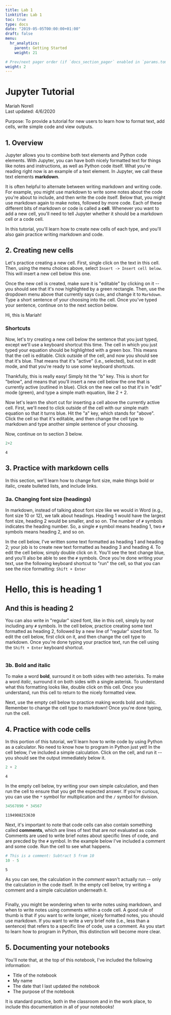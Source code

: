 ```yaml
---
title: Lab 1
linktitle: Lab 1
toc: true
type: docs
date: "2019-05-05T00:00:00+01:00"
draft: false
menu:
  hr_analytics:
    parent: Getting Started
    weight: 21

# Prev/next pager order (if `docs_section_pager` enabled in `params.toml`)
weight: 2
---
```


# Jupyter Tutorial
Mariah Norell  
Last updated: 4/6/2020  

Purpose: To provide a tutorial for new users to learn how to format text, add cells, write simple code and view outputs.

## 1. Overview
Jupyter allows you to combine both text elements and Python code elements. With Jupyter, you can have both nicely formatted text for things like notes and instructions, as well as Python code itself. What you're reading right now is an example of a text element. In Jupyter, we call these text elements **markdown**. 

It is often helpful to alternate between writing markdown and writing code. For example, you might use markdown to write some notes about the code you're about to include, and then write the code itself. Below that, you might use markdown again to make notes, followed by more code. Each of these different bits of markdown or code is called a **cell**. Whenever you want to add a new cell, you'll need to tell Jupyter whether it should be a markdown cell or a code cell. 

In this tutorial, you'll learn how to create new cells of each type, and you'll also gain practice writing markdown and code.

## 2. Creating new cells
Let's practice creating a new cell. First, single click on the text in this cell. Then, using the menu choices above, select `Insert -> Insert cell below`. This will insert a new cell below this one.

Once the new cell is created, make sure it is "editable" by clicking on it -- you should see that it's now highlighted by a green rectangle. Then, use the dropdown menu above that currently says `Code`, and change it to `Markdown`. Type a short sentence of your choosing into the cell. Once you've typed your sentence, continue on to the next section below. 

Hi, this is Mariah!

### Shortcuts
Now, let's try creating a new cell below the sentence that you just typed, except we'll use a keyboard shortcut this time. The cell in which you just typed your equation should be highlighted with a green box. This means that the cell is editable. Click outside of the cell, and now you should see that it's blue. That means that it's "active" (i.e., selected), but not in edit mode, and that you're ready to use some keyboard shortcuts.

Thankfully, this is really easy! Simply hit the "b" key. This is short for "below", and means that you'll insert a new cell below the one that is currently active (outlined in blue). Click on the new cell so that it's in "edit" mode (green), and type a simple math equation, like 2 + 2.

Now let's learn the short cut for inserting a cell above the currently active cell. First, we'll need to click outside of the cell with our simple math equation so that it turns blue. Hit the "a" key, which stands for "above". Click the cell so that it's editable, and then change the cell type to markdown and type another simple sentence of your choosing.

Now, continue on to section 3 below.


```python
2+2
```




    4



## 3. Practice with markdown cells
In this section, we'll learn how to change font size, make things bold or italic, create bulleted lists, and include links.

### 3a. Changing font size (headings)
In markdown, instead of talking about font size like we would in Word (e.g., font size 10 or 12), we talk about headings. Heading 1 would have the largest font size, heading 2 would be smaller, and so on. The number of `#` symbols indicates the heading number. So, a single `#` symbol means heading 1, two `#` symbols means heading 2, and so on.  

In the cell below, I've written some text formatted as heading 1 and heading 2; your job is to create new text formatted as heading 3 and heading 4. To edit the cell below, simply double click on it. You'll see the text change blue, and you'll also be able to see the `#` symbols. Once you're done writing your text, use the following keyboard shortcut to "run" the cell, so that you can see the nice formatting: `Shift + Enter`

# Hello, this is heading 1
## And this is heading 2 

You can also write in "regular" sized font, like in this cell, simply by *not* including any `#` symbols. In the cell below, practice creating some text formatted as heading 2, followed by a new line of "regular" sized font. To edit the cell below, first click on it, and then change the cell type to markdown. Once you're done typing your practice text, run the cell using the `Shift + Enter` keyboard shortcut.


```python

```

### 3b. Bold and italic
To make a word **bold**, surround it on both sides with two asterisks. To make a word *italic*, surround it on both sides with a single asterisk. To understand what this formatting looks like, double click on this cell. Once you understand, run this cell to return to the nicely formatted view.

Next, use the empty cell below to practice making words bold and italic. Remember to change the cell type to markdown! Once you're done typing, run the cell.



## 4. Practice with code cells
In this portion of this tutorial, we'll learn how to write code by using Python as a calculator. No need to know how to program in Python just yet! In the cell below, I've included a simple calculation. Click on the cell, and run it -- you should see the output immediately below it.


```python
2 + 2
```




    4



In the empty cell below, try writing your own simple calculation, and then run the cell to ensure that you get the expected answer. If you're curious, you can use the `*` symbol for multiplication and the `/` symbol for division.


```python
34567890 * 34567
```




    1194908253630



Next, it's important to note that code cells can also contain something called **comments**, which are lines of text that are *not* evaluated as code. Comments are used to write brief notes about specific lines of code, and are precded by the `#` symbol. In the example below I've included a comment and some code. Run the cell to see what happens.


```python
# This is a comment: Subtract 5 from 10
10 - 5
```




    5



As you can see, the calculation in the *comment* wasn't actually run -- only the calculation in the code itself. In the empty cell below, try writing a comment and a simple calculation underneath it.


```python

```

Finally, you might be wondering when to write notes using markdown, and when to write notes using comments within a code cell. A good rule of thumb is that if you want to write longer, nicely formatted notes, you should use markdown. If you want to write a very brief note (i.e., less than a sentence) that refers to a specific line of code, use a comment. As you start to learn how to program in Python, this distinction will become more clear.

## 5. Documenting your notebooks
You'll note that, at the top of this notebook, I've included the following information:

* Title of the notebook
* My name 
* The date that I last updated the notebook
* The purpose of the notebook

It is standard practice, both in the classroom and in the work place, to include this documentation in all of your notebooks!

